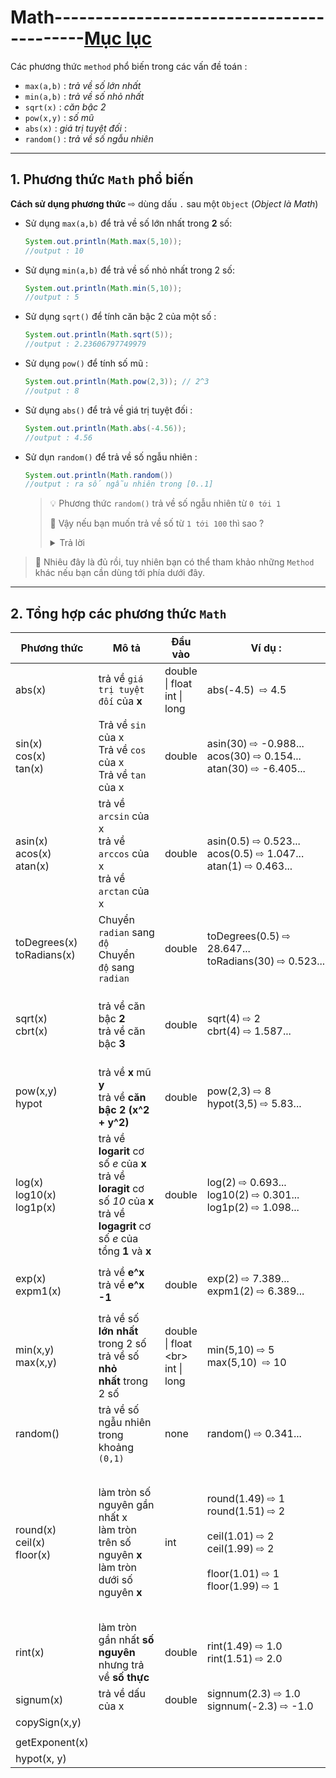 # Math------------------------------------------[Mục lục](https://github.com/Zenfection/Java)

Các phương thức `method` phổ biến trong các vấn đề toán :

- `max(a,b)` : *trả về số lớn nhất*
- `min(a,b)` : *trả về số nhỏ nhất*
- `sqrt(x)` : *căn bậc 2*
- `pow(x,y)` : *số mũ*
- `abs(x)` : *giá trị tuyệt đối* : 
- `random()` : *trả về số ngẫu nhiên* 

---

## 1. Phương thức `Math` phổ biến

**Cách sử dụng phương thức**  ⇨ dùng dấu `.` sau một `Object` (*Object là Math*)

- Sử dụng `max(a,b)` để trả về số lớn nhất trong **2** số:
  
  ```java
  System.out.println(Math.max(5,10));
  //output : 10
  ```

- Sử dụng `min(a,b)` để trả về số nhỏ nhất trong 2 số:
  
  ```java
  System.out.println(Math.min(5,10));
  //output : 5
  ```

- Sử dụng `sqrt()` để tính căn bậc 2 của một số : 
  
  ```java
  System.out.println(Math.sqrt(5));
  //output : 2.23606797749979
  ```

- Sử dụng `pow()` để tính số mũ : 
  
  ```java
  System.out.println(Math.pow(2,3)); // 2^3
  //output : 8
  ```

- Sử dụng `abs()` để trả về giá trị tuyệt đối :
  
  ```java
  System.out.println(Math.abs(-4.56));
  //output : 4.56
  ```

- Sử dụn `random()` để trả về số ngẫu nhiên : 
  
  ```java
  System.out.println(Math.random())
  //output : ra số ngẫu nhiên trong [0..1]
  ```
  
  > 💡 Phương thức `random()` trả về số ngẫu nhiên từ `0 tới 1`
  > 
  > 🤔 Vậy nếu bạn muốn trả về số từ `1 tới 100` thì sao ? 
  > 
  > <details>
  > <summary>Trả lời</summary>
  > 
  > ```java
  > double ranNumber = Math.random()*100; // trả về số ngẫu nhiên từ (0 tới 99)
  > int x = (int)ranNumber + 1; // cộng thêm 1 và ép về số nguyên
  > System.out.println(x); //xuất x
  > ```
  > 
  > </details>

>  🧚 Nhiêu đây là đủ rồi, tuy nhiên bạn có thể tham khảo những `Method` khác nếu bạn cần dùng tới phía dưới đây.

---

## 2. Tổng hợp các phương thức `Math`

| Phương thức                       | Mô tả                                                                                                                                      | Đầu vào                                | Ví dụ :                                                                                                               | Lưu ý                                                                                                                               |
| --------------------------------- | ------------------------------------------------------------------------------------------------------------------------------------------ | -------------------------------------- | --------------------------------------------------------------------------------------------------------------------- | ----------------------------------------------------------------------------------------------------------------------------------- |
| abs(x)                            | trả về `giá trị tuyệt đối` của **x**                                                                                                       | double \| float <br> int \| long       | abs(-4.5)  ⇨ 4.5                                                                                                      | 🤔 `abs` nghĩa là *absolute*                                                                                                        |
| sin(x)<br>cos(x)<br>tan(x)<br>    | Trả về `sin` của x<br>Trả về `cos` của x<br>Trả về `tan` của x                                                                             | double                                 | asin(30) ⇨ -0.988...<br>acos(30) ⇨ 0.154...<br>atan(30) ⇨ -6.405...<br>                                               | 🚀 tất cả trả về `raidan`                                                                                                           |
| asin(x)<br>acos(x)<br>atan(x)<br> | trả về `arcsin` của x<br>trả về `arccos` của x<br>trả về `arctan` của x                                                                    | double                                 | asin(0.5) ⇨ 0.523...<br>acos(0.5) ⇨ 1.047...<br>atan(1) ⇨ 0.463...                                                    | 🚀 tất cả trả về `raidan`<br>⚠️ Giá trị x trong khoảng `(-1,1)`                                                                     |
| toDegrees(x)<br>toRadians(x)      | Chuyển `radian` sang `độ`<br>Chuyển `độ` sang `radian`                                                                                     | double                                 | toDegrees(0.5) ⇨ 28.647...<br>toRadians(30) ⇨ 0.523...                                                                |                                                                                                                                     |
| sqrt(x)<br>cbrt(x)                | trả về căn bậc **2**<br>trả về căn bậc **3**                                                                                               | double                                 | sqrt(4) ⇨ 2<br>cbrt(4) ⇨ 1.587...                                                                                     | 🤔 `sqrt` nghĩa là *square root*<br>🤔 `cbrt` nghĩa là *cube root*                                                                  |
| pow(x,y)<br>hypot                 | trả về **x** mũ **y**<br>trả về **căn bậc 2 (x^2 + y^2)**                                                                                  | double                                 | pow(2,3) ⇨ 8 <br>hypot(3,5) ⇨ 5.83...                                                                                 | 🤔 `pow` có thể thay thế `hypot`                                                                                                    |
| log(x)<br>log10(x)<br>log1p(x)    | trả về **logarit** cơ số *e* của **x**<br>trả về **loragit** cơ số *10* của **x**<br>trả về **logagrit** cơ số *e* của tổng **1** và **x** | double                                 | log(2) ⇨ 0.693...<br>log10(2) ⇨ 0.301...<br>log1p(2) ⇨ 1.098...                                                       | 🌝 `log1p`  tương đướng với `log(x+1)`                                                                                              |
| exp(x)<br>expm1(x)                | trả về **e^x**<br>trả về **e^x  -1**                                                                                                       | double                                 | exp(2) ⇨ 7.389...<br>expm1(2) ⇨ 6.389...                                                                              | 🌝 `expm1` tương đương với `exp - 1`                                                                                                |
| min(x,y)<br>max(x,y)              | trả về số **lớn nhất** trong 2 số<br>trả về số **nhỏ nhất** trong 2 số                                                                     | double \| float &lt;br&gt; int \| long | min(5,10) ⇨ 5 <br>max(5,10)  ⇨ 10                                                                                     |                                                                                                                                     |
| random()                          | trả về số ngẫu nhiên trong khoảng `(0,1)`                                                                                                  | none                                   | random() ⇨ 0.341...                                                                                                   |                                                                                                                                     |
| round(x)<br>ceil(x)<br>floor(x)   | làm tròn số nguyên gần nhất x<br>làm tròn trên số nguyên **x**<br>làm tròn dưới số nguyên **x**                                            | int                                    | round(1.49) ⇨ 1<br>round(1.51) ⇨ 2 <br><br>ceil(1.01) ⇨ 2<br>ceil(1.99) ⇨ 2<br><br>floor(1.01) ⇨ 1<br>floor(1.99) ⇨ 1 | 🔥 Dưới 5 làm tròn dưới <br>Trên 5 làm tròn trên (`round`)<br>🔥 Luôn làm tròn trên (`ceil`)<br>🔥 Luôn làm tròn **dưới** (`floor`) |
| rint(x)                           | làm tròn gần nhất **số nguyên** nhưng trả về **số thực**                                                                                   | double                                 | rint(1.49) ⇨ 1.0<br>rint(1.51) ⇨ 2.0                                                                                  |                                                                                                                                     |
| signum(x)                         | trả về dấu của x                                                                                                                           | double                                 | signnum(2.3) ⇨ 1.0<br>signnum(-2.3) ⇨ -1.0                                                                            |                                                                                                                                     |
| copySign(x,y)                     |                                                                                                                                            |                                        |                                                                                                                       |                                                                                                                                     |
|                                   |                                                                                                                                            |                                        |                                                                                                                       |                                                                                                                                     |
| getExponent(x)                    |                                                                                                                                            |                                        |                                                                                                                       |                                                                                                                                     |
| hypot(x, y)                       |                                                                                                                                            |                                        |                                                                                                                       |                                                                                                                                     |

> 